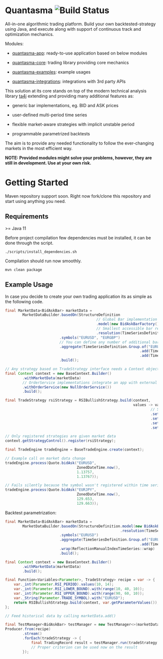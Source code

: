 # Quantasma ![Build Status](https://travis-ci.com/pmorou/quantasma.svg?branch=master)

All-in-one algorithmic trading platform. Build your own backtested-strategy using Java, and execute along with support of continuous track and optimization mechanics.

Modules:

-   [quantasma-app]({quantasma-app/}): ready-to-use application based on below modules

-   [quantasma-core]({quantasma-core/}): trading library providing core mechanics

-   [quantasma-examples]({quantasma-examples/}): example usages

-   [quantasma-integrations]({quantasma-integrations/}): integrations with 3rd party APIs

This solution at its core stands on top of the modern technical analysis library [ta4j](https://github.com/ta4j/ta4j) extending and providing many additional features as:

-   generic bar implementations, eg. BID and ASK prices

-   user-defined multi-period time series

-   flexible market-aware strategies with implicit unstable period

-   programmable parametrized backtests

The aim is to provide any needed functionality to follow the ever-changing markets in the most efficient way.

**NOTE: Provided modules might solve your problems, however, they are still in development. Use at your own risk.**

# Getting Started

Maven repository support soon. Right now fork/clone this repository and start using anything you need.

## Requirements

&gt;= Java 11

Before project compilation few dependencies must be installed, it can be done through the script.

    ./scripts/install_dependencies.sh

Compilation should run now smoothly.

    mvn clean package

## Example Usage

In case you decide to create your own trading application its as simple as the following code.

``` java
final MarketData<BidAskBar> marketData =
        MarketDataBuilder.basedOn(StructureDefinition
                                          // Global Bar implementation factory
                                          .model(new BidAskBarFactory())
                                          // Smallest accessible bar resolution for all defined below symbols
                                          .resolution(TimeSeriesDefinition.limited(BarPeriod.M1, 100)))
                         .symbols("EURUSD", "EURGBP")
                         // You can define any number of additional bars resolutions for above symbols
                         .aggregate(TimeSeriesDefinition.Group.of("EURUSD")
                                                              .add(TimeSeriesDefinition.limited(BarPeriod.M5, 100))
                                                              .add(TimeSeriesDefinition.limited(BarPeriod.M30, 100)))
                         .build();

// Any strategy based on TradeStrategy interface needs a Context object
final Context context = new BaseContext.Builder()
        .withMarketData(marketData)
        // OrderService implementations integrate an app with external APIs
        .withOrderService(new NullOrderService())
        .build();

final TradeStrategy rsiStrategy = RSIBullishStrategy.build(context,
                                                           values -> values
                                                                   // String or Enum (for safety) is allowed
                                                                   .set(Parameter.TRADE_SYMBOL, "EURUSD")
                                                                   .set(Parameter.RSI_PERIOD, 14)
                                                                   .set(Parameter.RSI_LOWER_BOUND, 30)
                                                                   .set(Parameter.RSI_UPPER_BOUND, 70));

// Only registered strategies are given market data
context.getStrategyControl().register(rsiStrategy);

final TradeEngine tradeEngine = BaseTradeEngine.create(context);

// Example call on market data change
tradeEngine.process(Quote.bidAsk("EURUSD",
                                 ZonedDateTime.now(),
                                 1.13757,
                                 1.13767));

// Fails silently because the symbol wasn't registered within time series definitions
tradeEngine.process(Quote.bidAsk("EURJPY",
                                 ZonedDateTime.now(),
                                 129.653,
                                 129.663));
```

Backtest parametrization:

``` java
final MarketData<BidAskBar> marketData =
        MarketDataBuilder.basedOn(StructureDefinition.model(new BidAskBarFactory())
                                                     .resolution(TimeSeriesDefinition.unlimited(BarPeriod.M1)))
                         .symbols("EURUSD")
                         .aggregate(TimeSeriesDefinition.Group.of("EURUSD")
                                                              .add(TimeSeriesDefinition.unlimited(BarPeriod.M5)))
                         .wrap(ReflectionManualIndexTimeSeries::wrap)
                         .build();

final Context context = new BaseContext.Builder()
        .withMarketData(marketData)
        .build();

final Function<Variables<Parameter>, TradeStrategy> recipe = var -> {
    var._int(Parameter.RSI_PERIOD).values(10, 14);
    var._int(Parameter.RSI_LOWER_BOUND).with(range(10, 40, 10));
    var._int(Parameter.RSI_UPPER_BOUND).with(range(90, 60, 10));
    var._String(Parameter.TRADE_SYMBOL).with("EURUSD");
    return RSIBullishStrategy.build(context, var.getParameterValues());
};

// Feed historical data by calling marketData.add()

final TestManager<BidAskBar> testManager = new TestManager<>(marketData);
Producer.from(recipe)
        .stream()
        .forEach(tradeStrategy -> {
            final TradingRecord result = testManager.run(tradeStrategy, Order.OrderType.BUY);
            // Proper criterion can be used now on the result
        });
```
